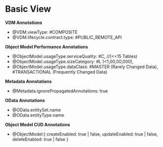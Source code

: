 # Basic View
**VDM Annotations**
- @VDM.viewType: #COMPOSITE
- @VDM.lifecycle.contract.type: #PUBLIC_REMOTE_API

**Object Model  Performance Annotations**
- @ObjectModel.usageType.serviceQuality: #C,  //(<=15 Tables)
- @ObjectModel.usageType.sizeCategory: #L (<1,00,00,000), 
- @ObjectModel.usageType.dataClass: #MASTER (Rarely Changed Data), #TRANSACTIONAL (Frequently Changed Data)

**Metadata Annotations**
- @Metadata.ignorePropagatedAnnotations: true

**OData Annotations**
- @OData.entitySet.name
- @OData.entityType.name

**Object Model CUD Annotations**
- @ObjectModel:{
    createEnabled: true | false, 
    updateEnabled: true | false, 
    deleteEnabled: true | false
}
